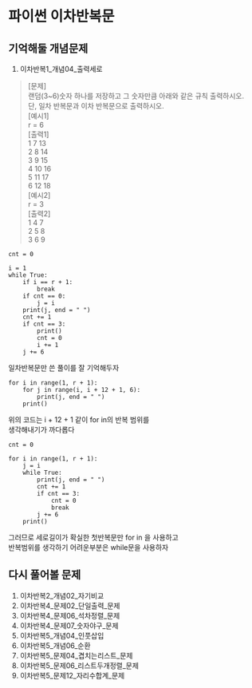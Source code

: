 # 파이썬 이차반복문
## 기억해둘 개념문제
1. 이차반복1_개념04_출력세로  
>	[문제]  
>		랜덤(3~6)숫자 하나를 저장하고 그 숫자만큼 아래와 같은 규칙 출력하시오.  
>		단, 일차 반복문과 이차 반복문으로 출력하시오.  
> 	[예시1]  
>		r = 6  
>	[출력1]  
>		1 7 13  
>		2 8 14  
>		3 9 15  
>		4 10 16  
>		5 11 17  
>		6 12 18  
> 	[예시2]  
>		r = 3  
>	[출력2]  
>		1 4 7  
>		2 5 8  
>		3 6 9  


<pre><code>cnt = 0

i = 1
while True:
	if i == r + 1:
		break
	if cnt == 0:
		j = i
	print(j, end = " ")
	cnt += 1
	if cnt == 3:
		print()
		cnt = 0
		i += 1
	j += 6
</code></pre>

일차반복문만 쓴 풀이를 잘 기억해두자  

<pre><code>for i in range(1, r + 1):
	for j in range(i, i + 12 + 1, 6):
		print(j, end = " ")
	print()
</code></pre>
  
위의 코드는 i + 12 + 1 같이 for in의 반복 범위를  
생각해내기가 까다롭다

<pre><code>cnt = 0

for i in range(1, r + 1):
	j = i
	while True:
		print(j, end = " ")
		cnt += 1
		if cnt == 3:
			cnt = 0
			break
		j += 6
	print()
</code></pre>
  
그러므로 세로길이가 확실한 첫반복문만 for in 을 사용하고  
반복범위를 생각하기 어려운부분은 while문을 사용하자  

## 다시 풀어볼 문제
1. 이차반복2_개념02_자기비교
2. 이차반복4_문제02_단일출력_문제
3. 이차반복4_문제06_석차정렬_문제
4. 이차반복4_문제07_숫자야구_문제
5. 이차반복5_개념04_인풋삽입
6. 이차반복5_개념06_순환
7. 이차반복5_문제04_겹치는리스트_문제
8. 이차반복5_문제06_리스트두개정렬_문제
9. 이차반복5_문제12_자리수합계_문제